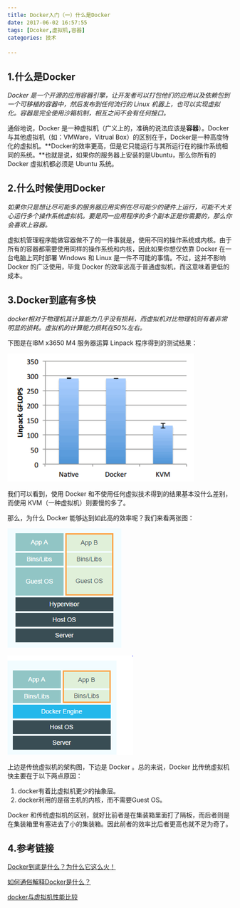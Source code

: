 ```yaml
---
title: Docker入门（一）什么是Docker
date: 2017-06-02 16:57:55
tags: [Dcoker,虚拟机,容器]
categories: 技术

---
```


## 1.什么是Docker

*Docker 是一个开源的应用容器引擎，让开发者可以打包他们的应用以及依赖包到一个可移植的容器中，然后发布到任何流行的 Linux 机器上，也可以实现虚拟化。容器是完全使用沙箱机制，相互之间不会有任何接口。*

通俗地说，Docker 是一种虚拟机（广义上的，准确的说法应该是**容器**）。Docker 与其他虚拟机（如：VMWare，Vitrual Box）的区别在于，Docker是一种高度特化的虚拟机。**Docker的效率更高，但是它只能运行与其所运行在的操作系统相同的系统。**也就是说，如果你的服务器上安装的是Ubuntu，那么你所有的 Docker 虚拟机都必须是 Ubuntu 系统。



## 2.什么时候使用Docker

*如果你只是想让尽可能多的服务器应用实例在尽可能少的硬件上运行，可能不大关心运行多个操作系统虚拟机。要是同一应用程序的多个副本正是你需要的，那么你会喜欢上容器。*

虚拟机管理程序能做容器做不了的一件事就是，使用不同的操作系统或内核。由于所有的容器都需要使用同样的操作系统和内核，因此如果你想仅依靠 Docker 在一台电脑上同时部署 Windows 和 Linux 是一件不可能的事情。不过，这并不影响 Docker 的广泛使用，毕竟 Docker 的效率远高于普通虚拟机，而这意味着更低的成本。



## 3.Docker到底有多快


*docker相对于物理机其计算能力几乎没有损耗，而虚拟机对比物理机则有着非常明显的损耗。虚拟机的计算能力损耗在50%左右。*

下图是在IBM x3650 M4 服务器运算 Linpack 程序得到的测试结果：

![](https://raw.githubusercontent.com/JackSmithThu/MarkdownPhotos/master/201706020002.png)

我们可以看到，使用 Docker 和不使用任何虚拟技术得到的结果基本没什么差别，而使用 KVM（一种虚拟机）则要慢的多了。

那么，为什么 Docker 能够达到如此高的效率呢？我们来看两张图：

![](https://raw.githubusercontent.com/JackSmithThu/MarkdownPhotos/master/201706020001.png)

![](https://raw.githubusercontent.com/JackSmithThu/MarkdownPhotos/master/201706020003.png)

上边是传统虚拟机的架构图，下边是 Docker 。总的来说，Docker 比传统虚拟机快主要在于以下两点原因：

1. docker有着比虚拟机更少的抽象层。
2. docker利用的是宿主机的内核，而不需要Guest OS。

Docker 和传统虚拟机的区别，就好比前者是在集装箱里面打了隔板，而后者则是在集装箱里有塞进去了小的集装箱。因此前者的效率比后者更高也就不足为奇了。



## 4.参考链接

[Docker到底是什么？为什么它这么火！](http://cloud.51cto.com/art/201410/453718.htm)

[如何通俗解释Docker是什么？](https://www.zhihu.com/question/28300645)

[ docker与虚拟机性能比较](http://blog.csdn.net/cbl709/article/details/43955687)